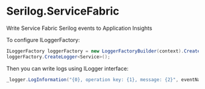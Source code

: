 # Serilog.ServiceFabric
Write Service Fabric Serilog events to Application Insights


To configure ILoggerFactory:
```csharp
ILoggerFactory loggerFactory = new LoggerFactoryBuilder(context).CreateLoggerFactory("ApplicationInsightsKey");
loggerFactory.CreateLogger<Service>();
```
Then you can write logs using ILogger interface:

```csharp
_logger.LogInformation("{0}, operation key: {1}, message: {2}", eventName, key, message);
```
